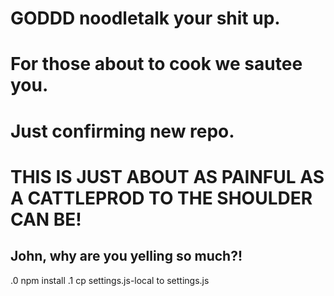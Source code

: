 # GODDD noodletalk your shit up.
# For those about to cook we sautee you.
# Just confirming new repo.
# THIS IS JUST ABOUT AS PAINFUL AS A CATTLEPROD TO THE SHOULDER CAN BE!

## John, why are you yelling so much?!

.0 npm install
.1 cp settings.js-local to settings.js


